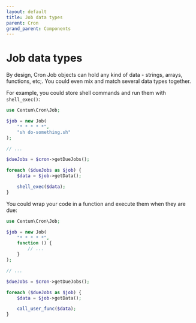 ```yaml
---
layout: default
title: Job data types
parent: Cron
grand_parent: Components
---
```




# Job data types

By design, Cron Job objects can hold any kind of data - strings, arrays, functions, etc;.
You could even mix and match several data types together.

For example, you could store shell commands and run them with `shell_exec()`:

```php
use Centum\Cron\Job;

$job = new Job(
    "* * * * *",
    "sh do-something.sh"
);

// ...

$dueJobs = $cron->getDueJobs();

foreach ($dueJobs as $job) {
    $data = $job->getData();

    shell_exec($data);
}
```

You could wrap your code in a function and execute them when they are due:

```php
use Centum\Cron\Job;

$job = new Job(
    "* * * * *",
    function () {
        // ...
    }
);

// ...

$dueJobs = $cron->getDueJobs();

foreach ($dueJobs as $job) {
    $data = $job->getData();

    call_user_func($data);
}
```
